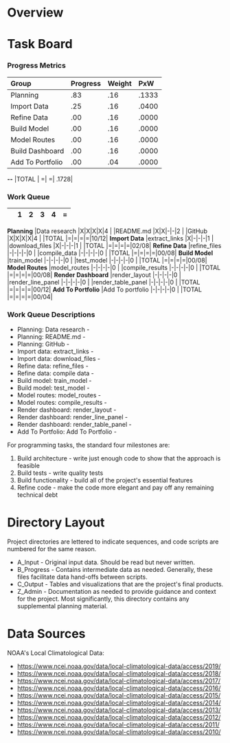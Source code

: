 # Overview

# Task Board
### Progress Metrics

|Group            |Progress |Weight |PxW   |
|:-               |:-       |:-     |:-    |
|Planning         |      .83|    .16| .1333|
|Import Data      |      .25|    .16| .0400|
|Refine Data      |      .00|    .16| .0000|
|Build Model      |      .00|    .16| .0000|
|Model Routes     |      .00|    .16| .0000|
|Build Dashboard  |      .00|    .16| .0000|
|Add To Portfolio |      .00|    .04| .0000|
**--**
|TOTAL            |        =|      =| .1728|

### Work Queue

|  | 1| 2| 3| 4| =|
|:-|:-|:-|:-|:-|:-|
**Planning**
|Data research         |X|X|X|X|4    |
|README.md             |X|X|-|-|2    |
|GitHub                |X|X|X|X|4    |
|TOTAL                 |=|=|=|=|10/12|
**Import Data**
|extract_links         |X|-|-|-|1    |
|download_files        |X|-|-|-|1    |
|TOTAL                 |=|=|=|=|02/08|
**Refine Data**
|refine_files          |-|-|-|-|0    |
|compile_data          |-|-|-|-|0    |
|TOTAL                 |=|=|=|=|00/08|
**Build Model**
|train_model           |-|-|-|-|0    |
|test_model            |-|-|-|-|0    |
|TOTAL                 |=|=|=|=|00/08|
**Model Routes**
|model_routes          |-|-|-|-|0    |
|compile_results       |-|-|-|-|0    |
|TOTAL                 |=|=|=|=|00/08|
**Render Dashboard**
|render_layout         |-|-|-|-|0    |
|render_line_panel     |-|-|-|-|0    |
|render_table_panel    |-|-|-|-|0    |
|TOTAL                 |=|=|=|=|00/12|
**Add To Portfolio**
|Add To portfolio      |-|-|-|-|0    |
|TOTAL                 |=|=|=|=|00/04|

### Work Queue Descriptions

+ Planning: Data research -
+ Planning: README.md -
+ Planning: GitHub -
+ Import data: extract_links -
+ Import data: download_files -
+ Refine data: refine_files -
+ Refine data: compile data -
+ Build model: train_model -
+ Build model: test_model -
+ Model routes: model_routes -
+ Model routes: compile_results -
+ Render dashboard: render_layout -
+ Render dashboard: render_line_panel -
+ Render dashboard: render_table_panel -
+ Add To Portfolio: Add To Portfolio -

For programming tasks, the standard four milestones are:
1. Build architecture - write just enough code to show that the approach is
   feasible
2. Build tests - write quality tests
3. Build functionality - build all of the project's essential features
4. Refine code - make the code more elegant and pay off any remaining
   technical debt

# Directory Layout
Project directories are lettered to indicate sequences, and code scripts are
numbered for the same reason.
+ A_Input - Original input data.  Should be read but never written.
+ B_Progress - Contains intermediate data as needed.  Generally, these files
facilitate data hand-offs between scripts.
+ C_Output - Tables and visualizations that are the project's final products.
+ Z_Admin - Documentation as needed to provide guidance and context for the
project. Most significantly, this directory contains any supplemental planning material.

# Data Sources

NOAA's Local Climatological Data:
+ https://www.ncei.noaa.gov/data/local-climatological-data/access/2019/
+ https://www.ncei.noaa.gov/data/local-climatological-data/access/2018/
+ https://www.ncei.noaa.gov/data/local-climatological-data/access/2017/
+ https://www.ncei.noaa.gov/data/local-climatological-data/access/2016/
+ https://www.ncei.noaa.gov/data/local-climatological-data/access/2015/
+ https://www.ncei.noaa.gov/data/local-climatological-data/access/2014/
+ https://www.ncei.noaa.gov/data/local-climatological-data/access/2013/
+ https://www.ncei.noaa.gov/data/local-climatological-data/access/2012/
+ https://www.ncei.noaa.gov/data/local-climatological-data/access/2011/
+ https://www.ncei.noaa.gov/data/local-climatological-data/access/2010/
